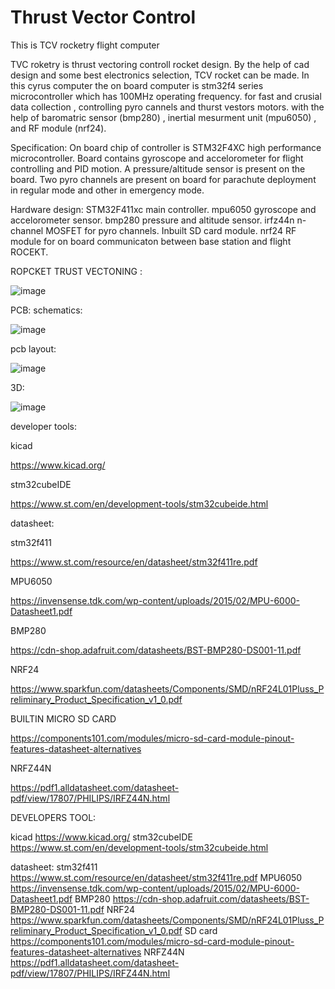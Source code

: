 # Thrust Vector Control
This is TCV rocketry flight computer


TVC roketry is thrust vectoring controll rocket design.
By the help of cad design and some best electronics selection,
TCV rocket can be made.
In this cyrus computer the on board computer is stm32f4 series microcontroller which has 100MHz operating frequency.
for fast and crusial data collection , controlling pyro cannels and thurst vestors motors.
with the help of baromatric sensor (bmp280) , inertial mesurment unit (mpu6050) , and RF module (nrf24).

Specification:
On board chip of controller is STM32F4XC high performance microcontroller.
Board contains gyroscope and accelorometer for flight controlling and PID motion.
A pressure/altitude sensor is present on the board.
Two pyro channels are present on board for parachute deployment in regular mode and other in emergency  mode.


Hardware design:
STM32F411xc main controller.
mpu6050 gyroscope and accelorometer sensor.
bmp280 pressure and altitude sensor.
irfz44n n-channel MOSFET for pyro channels.
Inbuilt SD card module.
nrf24 RF module for on board communicaton between base station and flight ROCEKT.

ROPCKET TRUST VECTONING :


![image](https://user-images.githubusercontent.com/114358863/234672675-fe9574e3-3684-47cb-9889-756ffe2bad4f.png)



PCB:
schematics:

![image](https://user-images.githubusercontent.com/114358863/228625339-4cfda51d-0b30-43d8-ae76-43d06488084f.png)

pcb layout:

![image](https://user-images.githubusercontent.com/114358863/228625542-4a604663-deae-479f-a16a-000b9121d37b.png)

3D:

![image](https://user-images.githubusercontent.com/114358863/228625690-86181987-690b-4276-82c6-36ccd375a947.png)



developer tools:

kicad 

https://www.kicad.org/

stm32cubeIDE

https://www.st.com/en/development-tools/stm32cubeide.html

datasheet:

stm32f411 

https://www.st.com/resource/en/datasheet/stm32f411re.pdf

MPU6050

https://invensense.tdk.com/wp-content/uploads/2015/02/MPU-6000-Datasheet1.pdf

BMP280

https://cdn-shop.adafruit.com/datasheets/BST-BMP280-DS001-11.pdf

NRF24

https://www.sparkfun.com/datasheets/Components/SMD/nRF24L01Pluss_Preliminary_Product_Specification_v1_0.pdf

BUILTIN MICRO SD CARD

https://components101.com/modules/micro-sd-card-module-pinout-features-datasheet-alternatives

NRFZ44N

https://pdf1.alldatasheet.com/datasheet-pdf/view/17807/PHILIPS/IRFZ44N.html

DEVELOPERS TOOL:

kicad 
https://www.kicad.org/
stm32cubeIDE
https://www.st.com/en/development-tools/stm32cubeide.html

datasheet:
stm32f411 
 https://www.st.com/resource/en/datasheet/stm32f411re.pdf
MPU6050
https://invensense.tdk.com/wp-content/uploads/2015/02/MPU-6000-Datasheet1.pdf
BMP280
https://cdn-shop.adafruit.com/datasheets/BST-BMP280-DS001-11.pdf
NRF24
https://www.sparkfun.com/datasheets/Components/SMD/nRF24L01Pluss_Preliminary_Product_Specification_v1_0.pdf
SD card 
https://components101.com/modules/micro-sd-card-module-pinout-features-datasheet-alternatives
NRFZ44N
https://pdf1.alldatasheet.com/datasheet-pdf/view/17807/PHILIPS/IRFZ44N.html



